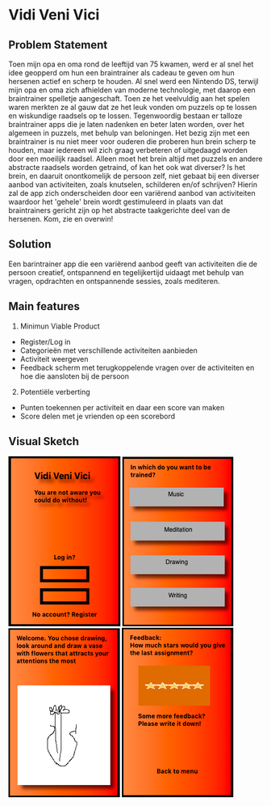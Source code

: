 # Vidi Veni Vici

## Problem Statement
Toen mijn opa en oma rond de leeftijd van 75 kwamen, werd er al snel het idee geopperd om hun een braintrainer als cadeau te geven om hun hersenen actief en scherp te houden. Al snel werd een Nintendo DS, terwijl mijn opa en oma zich afhielden van moderne technologie, met daarop een braintrainer spelletje aangeschaft. Toen ze het veelvuldig aan het spelen waren merkten ze al gauw dat ze het leuk vonden om puzzels op te lossen en wiskundige raadsels op te lossen. 
Tegenwoordig bestaan er talloze braintrainer apps die je laten nadenken en beter laten worden, over het algemeen in puzzels, met behulp van beloningen. Het bezig zijn met een braintrainer is nu niet meer voor ouderen die proberen hun brein scherp te houden, maar iedereen wil zich graag verbeteren of uitgedaagd worden door een moeilijk raadsel. Alleen moet het brein altijd met puzzels en andere abstracte raadsels worden getraind, of kan het ook wat diverser? Is het brein, en daaruit onontkomelijk de persoon zelf, niet gebaat bij een diverser aanbod van activiteiten, zoals knutselen, schilderen en/of schrijven?
  Hierin zal de app zich onderscheiden door een variërend aanbod van activiteiten waardoor het 'gehele' brein wordt gestimuleerd in plaats van dat braintrainers gericht zijn op het abstracte taakgerichte deel van de hersenen.
Kom, zie en overwin!

## Solution
Een barintrainer app die een variërend aanbod geeft van activiteiten die de persoon creatief, ontspannend en tegelijkertijd uidaagt met behulp van vragen, opdrachten en ontspannende sessies, zoals mediteren.

## Main features
1. Minimun Viable Product

- Register/Log in
- Categorieën met verschillende activiteiten aanbieden
- Activiteit weergeven
- Feedback scherm met terugkoppelende vragen over de activiteiten en hoe die aansloten bij de persoon

2. Potentiële verberting

- Punten toekennen per activiteit en daar een score van maken
- Score delen met je vrienden op een scorebord

## Visual Sketch
![alt text](https://github.com/HugoLangeveld/Vidi-Veni-Vici/blob/master/Schermafbeelding%202019-01-18%20om%2014.36.29.png)
![alt text](https://github.com/HugoLangeveld/Vidi-Veni-Vici/blob/master/Schermafbeelding%202019-01-18%20om%2014.59.18.png)
![alt text](https://github.com/HugoLangeveld/Vidi-Veni-Vici/blob/master/Schermafbeelding%202019-01-18%20om%2015.03.34.png)
![alt text](https://github.com/HugoLangeveld/Vidi-Veni-Vici/blob/master/Schermafbeelding%202019-01-18%20om%2015.07.59.png)
